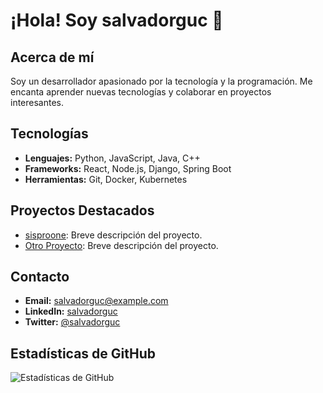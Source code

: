 # ¡Hola! Soy salvadorguc 👋

## Acerca de mí
Soy un desarrollador apasionado por la tecnología y la programación. Me encanta aprender nuevas tecnologías y colaborar en proyectos interesantes.

## Tecnologías
- **Lenguajes:** Python, JavaScript, Java, C++
- **Frameworks:** React, Node.js, Django, Spring Boot
- **Herramientas:** Git, Docker, Kubernetes

## Proyectos Destacados
- [sisproone](https://github.com/salvadorguc/sisproone): Breve descripción del proyecto.
- [Otro Proyecto](https://github.com/salvadorguc/otro-proyecto): Breve descripción del proyecto.

## Contacto
- **Email:** salvadorguc@example.com
- **LinkedIn:** [salvadorguc](https://www.linkedin.com/in/salvadorguc)
- **Twitter:** [@salvadorguc](https://twitter.com/salvadorguc)

## Estadísticas de GitHub
![Estadísticas de GitHub](https://github-readme-stats.vercel.app/api?username=salvadorguc&show_icons=true&theme=radical)